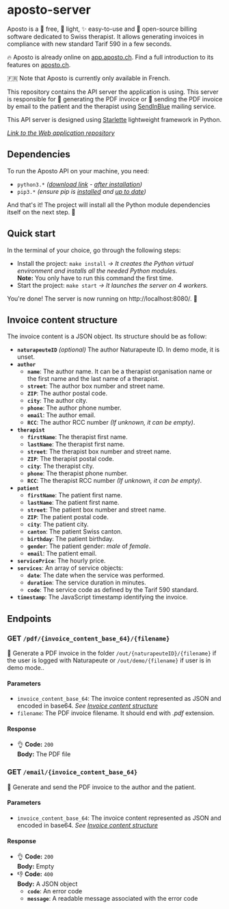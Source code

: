 # aposto-server

Aposto is a 💸 free, 🌱 light, ✨ easy-to-use and 📖 open-source billing software dedicated to Swiss therapist. It allows generating invoices in compliance with new standard Tarif 590 in a few seconds.

🔥 Aposto is already online on [app.aposto.ch](https://app.aposto.ch/). Find a full introduction to its features on [aposto.ch](https://aposto.ch/).

🇫🇷 Note that Aposto is currently only available in French.

This repository contains the API server the application is using. This server is responsible for 🧾 generating the PDF invoice or 💌 sending the PDF invoice by email to the patient and the therapist using [SendInBlue](https://fr.sendinblue.com/) mailing service.

This API server is designed using [Starlette](https://www.starlette.io/) lightweight framework in Python.

_[Link to the Web application repository](https://github.com/etceterra/aposto-app/)_

## Dependencies

To run the Aposto API on your machine, you need:

* `python3.*` _([download link](https://www.python.org/downloads/) - [after installation](https://packaging.python.org/tutorials/installing-packages/#id12))_
* `pip3.*` _(ensure pip is [installed](https://packaging.python.org/tutorials/installing-packages/#id13) and [up to date](https://packaging.python.org/tutorials/installing-packages/#id14))_

And that's it! The project will install all the Python module dependencies itself on the next step. 🤙

## Quick start

In the terminal of your choice, go through the following steps:

* Install the project: `make install` _→ It creates the Python virtual environment and installs all the needed Python modules._<br>**Note:** You only have to run this command the first time.
* Start the project: `make start` _→ It launches the server on 4 workers._

You're done! The server is now running on http://localhost:8080/. 🚀

## Invoice content structure

The invoice content is a JSON object. Its structure should be as follow:

* **`naturapeuteID`** *(optional)* The author Naturapeute ID. In demo mode, it is unset.
* **`author`**
    * **`name`**: The author name. It can be a therapist organisation name or the first name and the last name of a therapist.
    * **`street`**: The author box number and street name.
    * **`ZIP`**: The author postal code.
    * **`city`**: The author city.
    * **`phone`**: The author phone number.
    * **`email`**: The author email.
    * **`RCC`**: The author RCC number *(If unknown, it can be empty)*.
* **`therapist`**
    * **`firstName`**: The therapist first name.
    * **`lastName`**: The therapist first name.
    * **`street`**: The therapist box number and street name.
    * **`ZIP`**: The therapist postal code.
    * **`city`**: The therapist city.
    * **`phone`**: The therapist phone number.
    * **`RCC`**: The therapist RCC number *(If unknown, it can be empty)*.
* **`patient`**
    * **`firstName`**: The patient first name.
    * **`lastName`**: The patient first name.
    * **`street`**: The patient box number and street name.
    * **`ZIP`**: The patient postal code.
    * **`city`**: The patient city.
    * **`canton`**: The patient Swiss canton.
    * **`birthday`**: The patient birthday.
    * **`gender`**: The patient gender: _male_ of _female_.
    * **`email`**: The patient email.
* **`servicePrice`**: The hourly price.
* **`services`**: An array of service objects:
    * **`date`**: The date when the service was performed.
    * **`duration`**: The service duration in minutes.
    * **`code`**: The service code as defined by the Tarif 590 standard.
* **`timestamp`**: The JavaScript timestamp identifying the invoice.


## Endpoints

### **GET** `/pdf/{invoice_content_base_64}/{filename}`

🧾 Generate a PDF invoice in the folder `/out/{naturapeuteID}/{filename}` if the user is logged with Naturapeute or `/out/demo/{filename}` if user is in demo mode..

#### Parameters

* `invoice_content_base_64`: The invoice content represented as JSON and encoded in base64. _See [Invoice content structure](#invoice-content-structure)_
* `filename`: The PDF invoice filename. It should end with _.pdf_ extension.

#### Response

* 👌 **Code:** `200`
    <br>**Body:** The PDF file

### **GET** `/email/{invoice_content_base_64}`

💌 Generate and send the PDF invoice to the author and the patient.

#### Parameters

* `invoice_content_base_64`: The invoice content represented as JSON and encoded in base64. _See [Invoice content structure](#invoice-content-structure)_

#### Response

* 👌 **Code:** `200`
    <br>**Body:** Empty
* 👎 **Code:** `400`
    <br>**Body:** A JSON object
    * **`code`**: An error code
    * **`message`**: A readable message associated with the error code
